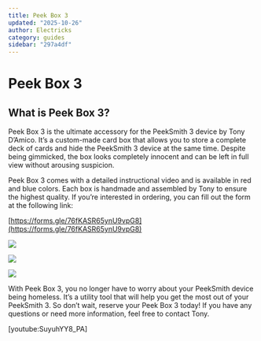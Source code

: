 ```yaml
---
title: Peek Box 3
updated: "2025-10-26"
author: Electricks
category: guides
sidebar: "297a4df"
---
```


# Peek Box 3

## What is Peek Box 3?

Peek Box 3 is the ultimate accessory for the PeekSmith 3 device by Tony D’Amico. It’s a custom-made card box that allows you to store a complete deck of cards and hide the PeekSmith 3 device at the same time. Despite being gimmicked, the box looks completely innocent and can be left in full view without arousing suspicion.

Peek Box 3 comes with a detailed instructional video and is available in red and blue colors. Each box is handmade and assembled by Tony to ensure the highest quality. If you’re interested in ordering, you can fill out the form at the following link: 

[https://forms.gle/76fKASR65ynU9vpG8](https://forms.gle/76fKASR65ynU9vpG8)

[![](https://electricks.info/wp-content/uploads/2023/01/Peek-Box-3-vs-Regular-Box-1024x768.jpg)](https://electricks.info/wp-content/uploads/2023/01/Peek-Box-3-vs-Regular-Box-scaled.jpg)

[![](https://electricks.info/wp-content/uploads/2023/01/FullSizeRender-9-2-1024x768.jpeg)](https://electricks.info/wp-content/uploads/2023/01/FullSizeRender-9-2-scaled.jpeg)

[![](https://electricks.info/wp-content/uploads/2023/01/FullSizeRender-6-1024x768.jpeg)](https://electricks.info/wp-content/uploads/2023/01/FullSizeRender-6-scaled.jpeg)

With Peek Box 3, you no longer have to worry about your PeekSmith device being homeless. It’s a utility tool that will help you get the most out of your PeekSmith 3. So don’t wait, reserve your Peek Box 3 today! If you have any questions or need more information, feel free to contact Tony.

[youtube:SuyuhYY8_PA]
